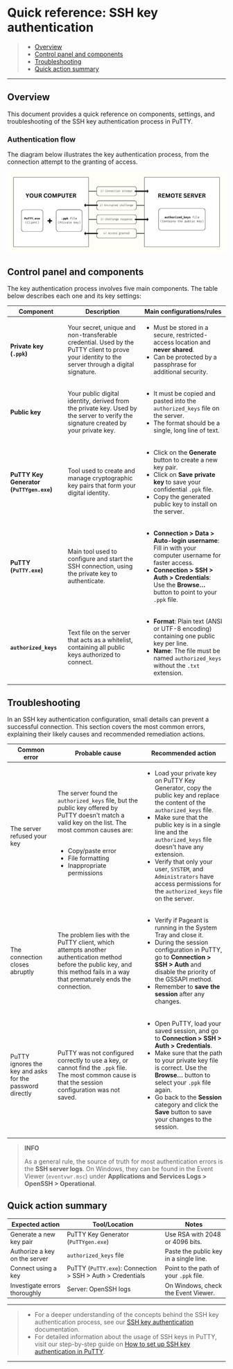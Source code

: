 # Quick reference: SSH key authentication

> * [Overview](#overview)
> * [Control panel and components](#control-panel-and-components)
> * [Troubleshooting](#troubleshooting)
> * [Quick action summary](#quick-action-summary)

---

## Overview

This document provides a quick reference on components, settings, and troubleshooting of the SSH key authentication process in PuTTY.

### Authentication flow

The diagram below illustrates the key authentication process, from the connection attempt to the granting of access.

![Diagram representing the authentication flow. On the computer side on the left, we have the client "PuTTY.exe" and the private key in the ".ppk" file. On the remote server side on the right, we have the "authorized_keys" file. The first step is a connection attempt from the computer to the server. Second, the server sends an encrypted challenge to the computer. Then, the computer solves the challenge and sends the response to the server. If the answer is correct, the server grants access to the computer.](/images/diagram.png)

## Control panel and components

The key authentication process involves five main components. The table below describes each one and its key settings:

| **Component**  | **Description** | **Main configurations/rules**  |
|----------------|-----------------|------------------------------------|
| **Private key (`.ppk`)** | Your secret, unique and non-transferable credential. Used by the PuTTY client to prove your identity to the server through a digital signature. | <ul><li>Must be stored in a secure, restricted-access location and **never shared**.</li><li>Can be protected by a passphrase for additional security.</li></ul> |
| **Public key** | Your public digital identity, derived from the private key. Used by the server to verify the signature created by your private key. | <ul><li>It must be copied and pasted into the `authorized_keys` file on the server.</li><li>The format should be a single, long line of text.</li></ul> |
| **PuTTY Key Generator (`PuTTYgen.exe`)** | Tool used to create and manage cryptographic key pairs that form your digital identity. | <ul><li>Click on the **Generate** button to create a new key pair.</li><li>Click on **Save private key** to save your confidential `.ppk` file.</li><li>Copy the generated public key to install on the server.</li></ul> |
| **PuTTY (`PuTTY.exe`)** | Main tool used to configure and start the SSH connection, using the private key to authenticate. | <ul><li>**Connection > Data > Auto-login username**: Fill in with your computer username for faster access.</li><li>**Connection > SSH > Auth > Credentials**: Use the **Browse…** button to point to your `.ppk` file. </li></ul> |
| **`authorized_keys`** | Text file on the server that acts as a whitelist, containing all public keys authorized to connect. | <ul><li>**Format**: Plain text (ANSI or UTF-8 encoding) containing one public key per line.</li><li>**Name**: The file must be named `authorized_keys` without the `.txt` extension.</li></ul> |

## Troubleshooting

In an SSH key authentication configuration, small details can prevent a successful connection. This section covers the most common errors, explaining their likely causes and recommended remediation actions.

| **Common error**  | **Probable cause**  | **Recommended action**   |
|-------------------|---------------------|---------------------------|
| The server refused your key | The server found the `authorized_keys` file, but the public key offered by PuTTY doesn't match a valid key on the list. The most common causes are:<br> <br><ul><li>Copy/paste error</li><li>File formatting</li><li>Inappropriate permissions</li></ul> | <ul><li>Load your private key on PuTTY Key Generator, copy the public key and replace the content of the `authorized_keys` file.</li><li>Make sure that the public key is in a single line and the `authorized_keys` file doesn't have any extension.</li><li>Verify that only your user, `SYSTEM`, and `Administrators` have access permissions for the `authorized_keys` file on the server.</li></ul> |
| The connection closes abruptly | The problem lies with the PuTTY client, which attempts another authentication method before the public key, and this method fails in a way that prematurely ends the connection. | <ul><li>Verify if Pageant is running in the System Tray and close it.</li><li>During the session configuration in PuTTY, go to **Connection > SSH > Auth** and disable the priority of the GSSAPI method.</li><li>Remember to **save the session** after any changes.</li></ul> |
| PuTTY ignores the key and asks for the password directly | PuTTY was not configured correctly to use a key, or cannot find the `.ppk` file. The most common cause is that the session configuration was not saved. | <ul><li>Open PuTTY, load your saved session, and go to **Connection > SSH > Auth > Credentials**.</li><li>Make sure that the path to your private key file is correct. Use the **Browse…** button to select your `.ppk` file again.</li><li>Go back to the **Session** category and click the **Save** button to save your changes to the session.</li></ul> |

> **INFO**
> 
> As a general rule, the source of truth for most authentication errors is the **SSH server logs**. On Windows, they can be found in the Event Viewer (`eventvwr.msc`) under **Applications and Services Logs > OpenSSH > Operational**.

## Quick action summary

| **Expected action**          | **Tool/Location**     | **Notes**      |
|------------------------------|-----------------------|----------------|
| Generate a new key pair  | PuTTY Key Generator (`PuTTYgen.exe`)          | Use RSA with 2048 or 4096 bits.           |
| Authorize a key on the server | `authorized_keys` file   | Paste the public key in a single line.    |
| Connect using a key       | PuTTY (`PuTTY.exe`): Connection > SSH > Auth > Credentials | Point to the path of your `.ppk` file.       |
| Investigate errors thoroughly    | Server: OpenSSH logs  | On Windows, check the Event Viewer. |

---

> * For a deeper understanding of the concepts behind the SSH key authentication process, see our [SSH key authentication](explanation.md) documentation.
> * For detailed information about the usage of SSH keys in PuTTY, visit our step-by-step guide on [How to set up SSH key authentication in PuTTY](tutorial.md).

---

